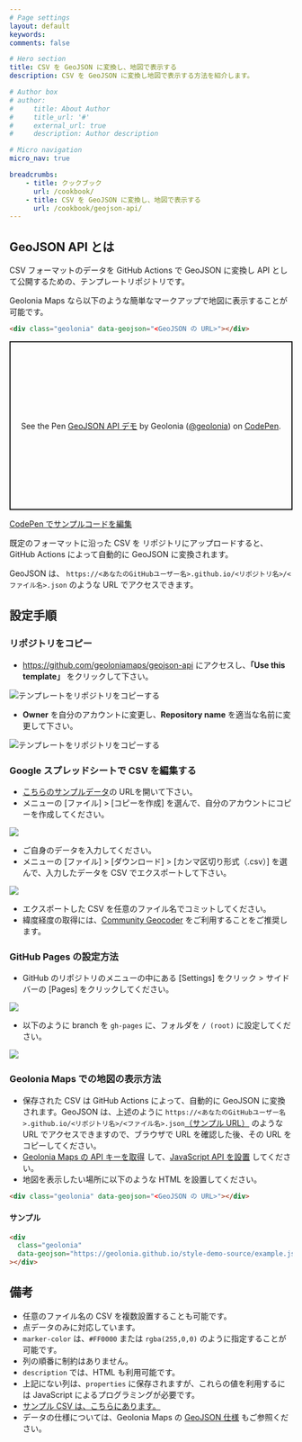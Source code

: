 ```yaml
---
# Page settings
layout: default
keywords:
comments: false

# Hero section
title: CSV を GeoJSON に変換し、地図で表示する
description: CSV を GeoJSON に変換し地図で表示する方法を紹介します。

# Author box
# author:
#     title: About Author
#     title_url: '#'
#     external_url: true
#     description: Author description

# Micro navigation
micro_nav: true

breadcrumbs:
    - title: クックブック
      url: /cookbook/
    - title: CSV を GeoJSON に変換し、地図で表示する
      url: /cookbook/geojson-api/
---
```


## GeoJSON API とは

CSV フォーマットのデータを GitHub Actions で GeoJSON に変換し API として公開するための、テンプレートリポジトリです。

Geolonia Maps なら以下のような簡単なマークアップで地図に表示することが可能です。

  ```html
  <div class="geolonia" data-geojson="<GeoJSON の URL>"></div>
  ```

<p class="codepen" data-height="300" data-default-tab="html,result" data-slug-hash="oNJmZOj" data-user="geolonia" style="height: 300px; box-sizing: border-box; display: flex; align-items: center; justify-content: center; border: 2px solid; margin: 1em 0; padding: 1em;">
  <span>See the Pen <a href="https://codepen.io/geolonia/pen/oNJmZOj">
  GeoJSON API デモ</a> by Geolonia (<a href="https://codepen.io/geolonia">@geolonia</a>)
  on <a href="https://codepen.io">CodePen</a>.</span>
</p>
<script async src="https://cpwebassets.codepen.io/assets/embed/ei.js"></script>

<a class="codepen" href="https://codepen.io/geolonia/pen/oNJmZOj" target="codepen"><i class="icon icon--codepen"></i> CodePen でサンプルコードを編集</a>


既定のフォーマットに沿った CSV を リポジトリにアップロードすると、GitHub Actions によって自動的に GeoJSON に変換されます。

GeoJSON は、 `https://<あなたのGitHubユーザー名>.github.io/<リポジトリ名>/<ファイル名>.json` のような URL でアクセスできます。

## 設定手順

### リポジトリをコピー

* <a href="https://github.com/geoloniamaps/geojson-api" target="_blank">https://github.com/geoloniamaps/geojson-api</a> にアクセスし、**「Use this template」** をクリックして下さい。

![テンプレートをリポジトリをコピーする](/img/geojson-api-copy-repository1.png)

* **Owner** を自分のアカウントに変更し、**Repository name** を適当な名前に変更して下さい。

![テンプレートをリポジトリをコピーする](/img/geojson-api-copy-repository2.png)


### Google スプレッドシートで CSV を編集する

* <a href="https://docs.google.com/spreadsheets/d/125tgFwGwkdEX5rapUMQuzVQ0BPshHkU0K_snFagOzwk/edit#gid=0" target="_blank">こちらのサンプルデータ</a>の URLを開いて下さい。
* メニューの [ファイル] > [コピーを作成] を選んで、自分のアカウントにコピーを作成してください。

![](/img/geojson-api-copy-sheet1.png)


* ご自身のデータを入力してください。
* メニューの [ファイル] > [ダウンロード] > [カンマ区切り形式（.csv）] を選んで、入力したデータを CSV でエクスポートして下さい。

![](/img/geojson-api-copy-sheet2.png)

* エクスポートした CSV を任意のファイル名でコミットしてください。
* 緯度経度の取得には、<a href="https://community-geocoder.geolonia.com/#12/35.68124/139.76713" target="_blank">Community Geocoder</a> をご利用することをご推奨します。


### GitHub Pages の設定方法

* GitHub のリポジトリのメニューの中にある [Settings] をクリック > サイドバーの [Pages] をクリックしてください。

![](/img/geojson-api-gh-pages1.png)

* 以下のように branch を `gh-pages` に、フォルダを `/ (root)` に設定してください。

![](/img/geojson-api-gh-pages2.png)


### Geolonia Maps での地図の表示方法

* 保存された CSV は GitHub Actions によって、自動的に GeoJSON に変換されます。GeoJSON は、上述のように `https://<あなたのGitHubユーザー名>.github.io/<リポジトリ名>/<ファイル名>.json`<a href="https://geoloniamaps.github.io/geojson-api/example.json" target="_blank">（サンプル URL）</a> のような URL でアクセスできますので、ブラウザで URL を確認した後、その URL をコピーしてください。
* <a href="https://docs.geolonia.com/tutorial/002/" target="_blank">Geolonia Maps の API キーを取得</a> して、<a href="https://docs.geolonia.com/tutorial/003/" target="_blank">JavaScript API を設置</a> してください。
* 地図を表示したい場所に以下のような HTML を設置してください。

```html
<div class="geolonia" data-geojson="<GeoJSON の URL>"></div>
```


#### サンプル
```html
<div
  class="geolonia"
  data-geojson="https://geolonia.github.io/style-demo-source/example.json"
></div>
```

<div class="geolonia" data-geojson="https://geolonia.github.io/style-demo-source/example.json"></div>


## 備考

* 任意のファイル名の CSV を複数設置することも可能です。
* 点データのみに対応しています。
* `marker-color` は、`#FF0000` または `rgba(255,0,0)` のように指定することが可能です。
* 列の順番に制約はありません。
* `description` では、HTML も利用可能です。
* 上記にない列は、`properties` に保存されますが、これらの値を利用するには JavaScript によるプログラミングが必要です。
* <a href="https://docs.google.com/spreadsheets/d/125tgFwGwkdEX5rapUMQuzVQ0BPshHkU0K_snFagOzwk/edit#gid=0" target="_blank">サンプル CSV は、こちらにあります。</a>
* データの仕様については、Geolonia Maps の <a href="https://docs.geolonia.com/geojson/" target="_blank">GeoJSON 仕様</a> もご参照ください。

